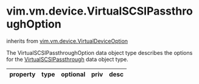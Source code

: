vim.vm.device.VirtualSCSIPassthroughOption
==========================================
inherits from [vim.vm.device.VirtualDeviceOption](docs/vim.vm.device.VirtualDeviceOption.md)


The VirtualSCSIPassthroughOption data object type describes the options    for the    <a href="vim.vm.device.VirtualSCSIPassthrough.md">VirtualSCSIPassthrough</a>    data object type.

| property | type | optional | priv | desc |
|:---------|:-----|:---------|:-----|:-----|


